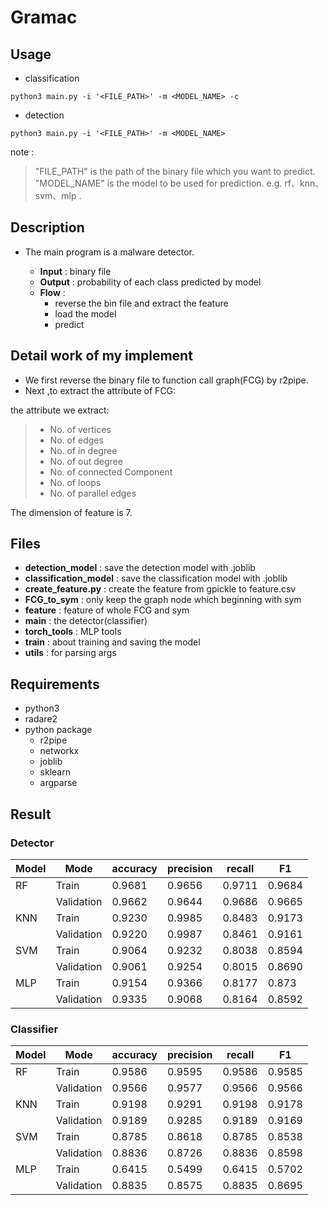 # Gramac

## Usage
- classification
```
python3 main.py -i '<FILE_PATH>' -m <MODEL_NAME> -c
```
- detection
```
python3 main.py -i '<FILE_PATH>' -m <MODEL_NAME>
```
note : 
> "FILE_PATH" is the path of the binary file which you want to predict.
> "MODEL_NAME" is the model to be used for prediction.  e.g. rf、knn、svm、mlp .


## Description

* The main program is a malware detector.

  * **Input** : binary file
  * **Output** : probability of each class predicted by model
  * **Flow** : 
    * reverse the bin file and extract the feature
    * load the model
    * predict
## Detail work of my implement

* We first reverse the binary file to function call graph(FCG) by r2pipe.
* Next ,to extract the attribute of FCG:


the attribute we extract:
>* No. of vertices
>* No. of edges
>* No. of in degree
>* No. of out degree
>* No. of connected Component
>* No. of loops
>* No. of parallel edges

The dimension of feature is 7.

## Files


* **detection_model** : save the detection model with .joblib
* **classification_model** : save the classification model with .joblib
* **create_feature.py** : create the feature from gpickle to feature.csv
* **FCG_to_sym** : only keep the graph node which beginning with sym
* **feature** : feature of whole FCG and sym
* **main** : the detector(classifier)
* **torch_tools** : MLP tools
* **train** : about training and saving the model
* **utils** : for parsing args

## Requirements
* python3
* radare2
* python package
  * r2pipe
  * networkx
  * joblib
  * sklearn
  * argparse

## Result
### Detector
|Model|Mode|accuracy|precision|recall|F1|
|-|-|-|-|-|-|
|RF|Train|0.9681|0.9656|0.9711|0.9684|
||Validation|0.9662|0.9644|0.9686|0.9665|
|KNN|Train|0.9230|0.9985|0.8483|0.9173|
||Validation|0.9220|0.9987|0.8461|0.9161|
|SVM|Train|0.9064|0.9232|0.8038|0.8594|
||Validation|0.9061|0.9254|0.8015|0.8690|
|MLP|Train|0.9154|0.9366|0.8177|0.873|
||Validation|0.9335|0.9068|0.8164|0.8592|

### Classifier
|Model|Mode|accuracy|precision|recall|F1|
|-|-|-|-|-|-|
|RF|Train|0.9586|0.9595|0.9586|0.9585|
||Validation|0.9566|0.9577|0.9566|0.9566|
|KNN|Train| 0.9198|0.9291|0.9198|0.9178|
||Validation|0.9189|0.9285|0.9189|0.9169|
|SVM|Train|0.8785|0.8618|0.8785|0.8538|
||Validation|0.8836|0.8726|0.8836|0.8598|
|MLP|Train|0.6415|0.5499|0.6415|0.5702|
||Validation|0.8835|0.8575|0.8835|0.8695|
